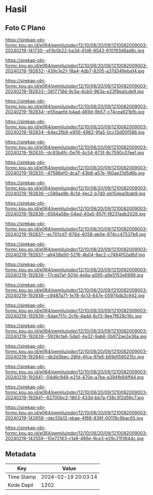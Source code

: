 # Hasil

## Foto C Plano

https://sirekap-obj-formc.kpu.go.id/e064/pemilu/pdpr/12/10/08/20/09/1210082009003-20240219-141730--ef3b0b22-ba3d-41d6-8543-610193d6ad8c.jpg

https://sirekap-obj-formc.kpu.go.id/e064/pemilu/pdpr/12/10/08/20/09/1210082009003-20240219-192832--439c1e21-18a4-4db7-8205-a37d349eba14.jpg

https://sirekap-obj-formc.kpu.go.id/e064/pemilu/pdpr/12/10/08/20/09/1210082009003-20240219-192833--3817718d-9c5a-4cb0-963a-e23f9ea1cde9.jpg

https://sirekap-obj-formc.kpu.go.id/e064/pemilu/pdpr/12/10/08/20/09/1210082009003-20240219-192834--e55eaefd-b4ad-469d-9b57-c74cea921bfb.jpg

https://sirekap-obj-formc.kpu.go.id/e064/pemilu/pdpr/12/10/08/20/09/1210082009003-20240219-192834--64ec2fb9-e956-4962-9fa5-0cc13d00f586.jpg

https://sirekap-obj-formc.kpu.go.id/e064/pemilu/pdpr/12/10/08/20/09/1210082009003-20240219-192835--dc93b4fc-0e76-4c54-873f-8c7590c07ee1.jpg

https://sirekap-obj-formc.kpu.go.id/e064/pemilu/pdpr/12/10/08/20/09/1210082009003-20240219-192835--47586ef0-dca7-43b8-a57e-160ae21d5d6b.jpg

https://sirekap-obj-formc.kpu.go.id/e064/pemilu/pdpr/12/10/08/20/09/1210082009003-20240219-192836--c586aa9b-8c1d-4ec2-b7d0-eb15dea0bab9.jpg

https://sirekap-obj-formc.kpu.go.id/e064/pemilu/pdpr/12/10/08/20/09/1210082009003-20240219-192836--6584a58e-04ed-40a5-857f-f8231adb2028.jpg

https://sirekap-obj-formc.kpu.go.id/e064/pemilu/pdpr/12/10/08/20/09/1210082009003-20240219-192837--ec701cd7-876d-4058-ab0e-874cc47537b6.jpg

https://sirekap-obj-formc.kpu.go.id/e064/pemilu/pdpr/12/10/08/20/09/1210082009003-20240219-192837--a9439a50-5216-4b04-9ac2-c7484f52a8bf.jpg

https://sirekap-obj-formc.kpu.go.id/e064/pemilu/pdpr/12/10/08/20/09/1210082009003-20240219-192838--17cdd7af-501d-4e8a-a095-a9e5153e6999.jpg

https://sirekap-obj-formc.kpu.go.id/e064/pemilu/pdpr/12/10/08/20/09/1210082009003-20240219-192838--c9487a71-1e78-4c13-847e-05974db2c942.jpg

https://sirekap-obj-formc.kpu.go.id/e064/pemilu/pdpr/12/10/08/20/09/1210082009003-20240219-192839--6dae7f7c-2cfb-4add-8cf3-9ee7f629c16c.jpg

https://sirekap-obj-formc.kpu.go.id/e064/pemilu/pdpr/12/10/08/20/09/1210082009003-20240219-192839--5929cfa6-5da0-4e32-9ab6-0b972ae2e36a.jpg

https://sirekap-obj-formc.kpu.go.id/e064/pemilu/pdpr/12/10/08/20/09/1210082009003-20240219-192840--db2d3bec-28fd-4fca-97e6-b69d1590215c.jpg

https://sirekap-obj-formc.kpu.go.id/e064/pemilu/pdpr/12/10/08/20/09/1210082009003-20240219-192841--04d6c948-e21d-470e-a7ba-a394fb84ff44.jpg

https://sirekap-obj-formc.kpu.go.id/e064/pemilu/pdpr/12/10/08/20/09/1210082009003-20240219-192841--62700bc2-1803-433d-bb7a-f38c3f2d56c7.jpg

https://sirekap-obj-formc.kpu.go.id/e064/pemilu/pdpr/12/10/08/20/09/1210082009003-20240219-142658--dac55b12-ebae-4f68-836f-00119c9bac65.jpg

https://sirekap-obj-formc.kpu.go.id/e064/pemilu/pdpr/12/10/08/20/09/1210082009003-20240219-142559--10e72163-c1a9-466e-9ce3-e29c21f3644c.jpg


## Metadata

| Key        | Value               |
| ---------- | ------------------- |
| Time Stamp | 2024-02-19 20:03:14 |
| Kode Dapil | 1202                |



